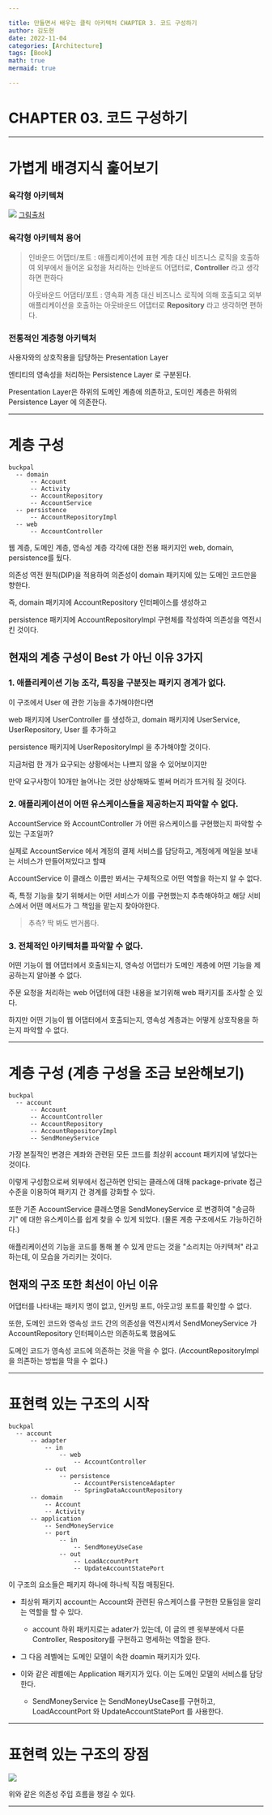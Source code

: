 ```yaml
---

title: 만들면서 배우는 클릭 아키텍처 CHAPTER 3. 코드 구성하기
author: 김도현
date: 2022-11-04
categories: [Architecture]
tags: [Book]
math: true
mermaid: true

---
```


# CHAPTER 03. 코드 구성하기

---

# 가볍게 배경지식 훑어보기

### 육각형 아키텍쳐

![](../images/architecture.png)
[그림출처](https://thebook.io/007035/ch02/01/02/02/)

### 육각형 아키텍쳐 용어

> 인바운드 어댑터/포트 : 애플리케이션에 표현 계층 대신 비즈니스 로직을 호출하여 외부에서 들어온 요청을 처리하는 인바운드 어댑터로, **Controller** 라고 생각하면 편하다
>
> 아웃바운드 어댑터/포트 : 영속화 계층 대신 비즈니스 로직에 의해 호출되고 외부 애플리케이션을 호출하는 아웃바운드 어댑터로 **Repository** 라고 생각하면 편하다.


### 전통적인 계층형 아키텍처

사용자와의 상호작용을 담당하는 Presentation Layer

엔티티의 영속성을 처리하는 Persistence Layer 로 구분된다.

Presentation Layer은 하위의 도메인 계층에 의존하고, 도미인 계층은 하위의 Persistence Layer 에 의존한다.

---

# 계층 구성

    buckpal
      -- domain
          -- Account
          -- Activity
          -- AccountRepository
          -- AccountService
      -- persistence
          -- AccountRepositoryImpl
      -- web
          -- AccountController

웹 계층, 도메인 계층, 영속성 계층 각각에 대한 전용 패키지인 web, domain, persistence를 뒀다.

의존성 역전 원칙(DIP)을 적용하여 의존성이 domain 패키지에 있는 도메인 코드만을 향한다.

즉, domain 패키지에 AccountRepository 인터페이스를 생성하고

persistence 패키지에 AccountRepositoryImpl 구현체를 작성하여 의존성을 역전시킨 것이다.

## 현재의 계층 구성이 Best 가 아닌 이유 3가지

### 1. 애플리케이션 기능 조각, 특징을 구분짓는 패키지 경계가 없다.

이 구조에서 User 에 관한 기능을 추가해야한다면

web 패키지에 UserController 를 생성하고, domain 패키지에 UserService, UserRepository, User 를 추가하고

persistence 패키지에 UserRepositoryImpl 을 추가해야할 것이다.

지금처럼 한 개가 요구되는 상황에서는 나쁘지 않을 수 있어보이지만

만약 요구사항이 10개만 늘어나는 것만 상상해봐도 벌써 머리가 뜨거워 질 것이다.

### 2. 애플리케이션이 어떤 유스케이스들을 제공하는지 파악할 수 없다.

AccountService 와 AccountController 가 어떤 유스케이스를 구현했는지 파악할 수 있는 구조일까?

실제로 AccountService 에서 계정의 결제 서비스를 담당하고, 계정에게 메일을 보내는 서비스가 만들어져있다고 할때

AccountService 이 클래스 이름만 봐서는 구체적으로 어떤 역할을 하는지 알 수 없다.

즉, 특정 기능을 찾기 위해서는 어떤 서비스가 이를 구현했는지 추측해야하고 해당 서비스에서 어떤 메서드가 그 책임을 맡는지 찾아야한다.

> 추측? 딱 봐도 번거롭다.


### 3. 전체적인 아키텍처를 파악할 수 없다.

어떤 기능이 웹 어댑터에서 호출되는지, 영속성 어댑터가 도메인 계층에 어떤 기능을 제공하는지 알아볼 수 없다.

주문 요청을 처리하는 web 어댑터에 대한 내용을 보기위해 web 패키지를 조사할 순 있다.

하지만 어떤 기능이 웹 어댑터에서 호출되는지, 영속성 계층과는 어떻게 상호작용을 하는지 파악할 수 없다.

---

# 계층 구성 (계층 구성을 조금 보완해보기)

    buckpal
      -- account
          -- Account
          -- AccountController
          -- AccountRepository
          -- AccountRepositoryImpl
          -- SendMoneyService


가장 본질적인 변경은 계좌와 관련된 모든 코드를 최상위 account 패키지에 넣었다는 것이다.

이렇게 구성함으로써 외부에서 접근하면 안되는 클래스에 대해 package-private 접근 수준을 이용하여 패키지 간 경계를 강화할 수 있다.

또한 기존 AccountService 클래스명을 SendMoneyService 로 변경하여 "송금하기" 에 대한 유스케이스를 쉽게 찾을 수 있게 되었다. (물론 계층 구조에서도 가능하긴하다.)

애플리케이션의 기능을 코드를 통해 볼 수 있게 만드는 것을 "소리치는 아키텍쳐" 라고 하는데, 이 모습을 가리키는 것이다.

## 현재의 구조 또한 최선이 아닌 이유

어댑터를 나타내는 패키지 명이 없고, 인커밍 포트, 아웃고잉 포트를 확인할 수 없다.

또한, 도메인 코드와 영속성 코드 간의 의존성을 역전시켜서 SendMoneyService 가 AccountRepository 인터페이스만 의존하도록 했음에도

도메인 코드가 영속성 코드에 의존하는 것을 막을 수 없다. (AccountRepositoryImpl 을 의존하는 방법을 막을 수 없다.)

---

# 표현력 있는 구조의 시작

    buckpal
      -- account
          -- adapter
              -- in
                  -- web
                      -- AccountController
              -- out
                  -- persistence
                      -- AccountPersistenceAdapter
                      -- SpringDataAccountRepository
          -- domain
              -- Account
              -- Activity
          -- application
              -- SendMoneyService
              -- port
                  -- in
                      -- SendMoneyUseCase
                  -- out
                      -- LoadAccountPort
                      -- UpdateAccountStatePort

이 구조의 요소들은 패키지 하나에 하나씩 직접 매핑된다.

- 최상위 패키지 account는 Account와 관련된 유스케이스를 구현한 모듈임을 알리는 역할을 할 수 있다.
  - account 하위 패키지로는 adater가 있는데, 이 글의 맨 윗부분에서 다룬 Controller, Respository를 구현하고 명세하는 역할을 한다.

- 그 다음 레벨에는 도메인 모델이 속한 doamin 패키지가 있다.

- 이와 같은 레벨에는 Application 패키지가 있다. 이는 도메인 모델의 서비스를 담당한다.
  - SendMoneyService 는 SendMoneyUseCase를 구현하고, LoadAccountPort 와 UpdateAccountStatePort 를 사용한다.

---

# 표현력 있는 구조의 장점

![](../images/DIFlow.jpg)

위와 같은 의존성 주입 흐름을 챙길 수 있다.

---
